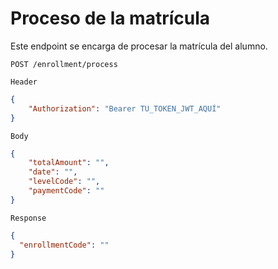# Proceso de la matrícula
Este endpoint se encarga de procesar la matrícula del alumno.

```http
POST /enrollment/process
```

`Header`
```json
{
    "Authorization": "Bearer TU_TOKEN_JWT_AQUÍ"
}
```

`Body`
```json
{
    "totalAmount": "",
    "date": "",
    "levelCode": "",
    "paymentCode": ""
}
```

`Response`
```json
{
  "enrollmentCode": ""
}
```